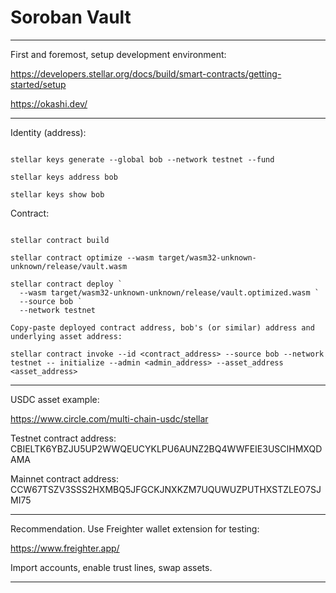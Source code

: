 # Soroban Vault

---

First and foremost, setup development environment:

https://developers.stellar.org/docs/build/smart-contracts/getting-started/setup

https://okashi.dev/

---

Identity (address):

```

stellar keys generate --global bob --network testnet --fund

stellar keys address bob

stellar keys show bob

```

Contract:

```

stellar contract build

stellar contract optimize --wasm target/wasm32-unknown-unknown/release/vault.wasm

stellar contract deploy `
  --wasm target/wasm32-unknown-unknown/release/vault.optimized.wasm `
  --source bob `
  --network testnet

Copy-paste deployed contract address, bob's (or similar) address and underlying asset address:

stellar contract invoke --id <contract_address> --source bob --network testnet -- initialize --admin <admin_address> --asset_address <asset_address>

```

---

USDC asset example:

https://www.circle.com/multi-chain-usdc/stellar

Testnet contract address: CBIELTK6YBZJU5UP2WWQEUCYKLPU6AUNZ2BQ4WWFEIE3USCIHMXQDAMA

Mainnet contract address: CCW67TSZV3SSS2HXMBQ5JFGCKJNXKZM7UQUWUZPUTHXSTZLEO7SJMI75

---

Recommendation. Use Freighter wallet extension for testing:

https://www.freighter.app/

Import accounts, enable trust lines, swap assets.

---
